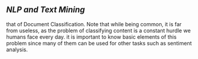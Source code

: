 *NLP and Text Mining*
------------------------------------------------
that of Document Classification. 
Note that while being common, it is far from useless, as the problem of classifying content is a constant hurdle we humans face every day.
it is important to know basic elements of this problem since many of them can be used for other tasks such as sentiment analysis.
